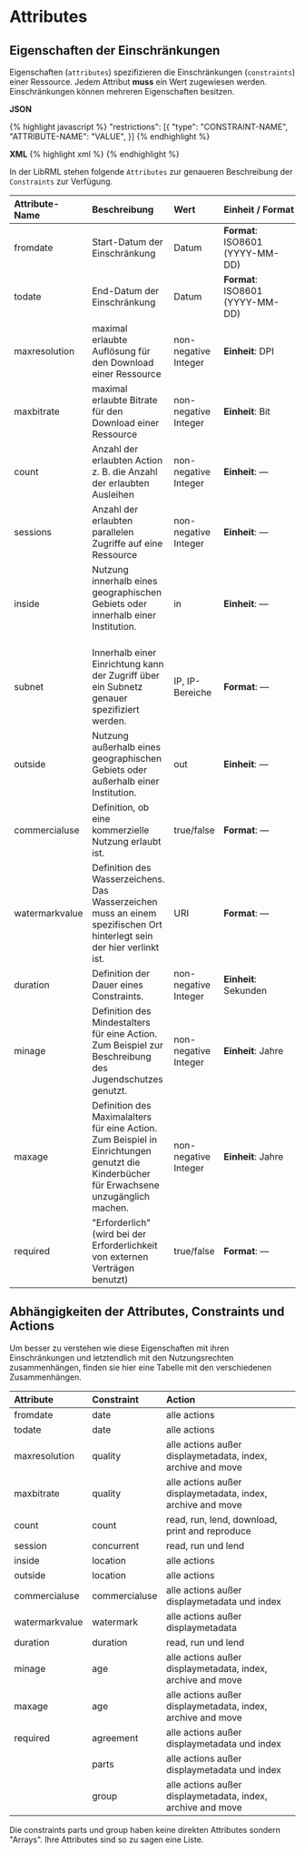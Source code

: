 # Attributes
## Eigenschaften der Einschränkungen

Eigenschaften (`attributes`) spezifizieren die Einschränkungen (`constraints`) einer Ressource. Jedem Attribut **muss** ein Wert zugewiesen werden. Einschränkungen können mehreren Eigenschaften besitzen.

**JSON**

{% highlight javascript %}
"restrictions": [{
    "type": "CONSTRAINT-NAME",
    "ATTRIBUTE-NAME": "VALUE",
 }]
{% endhighlight %}

**XML**
{% highlight xml %}
<restriction type="CONSTRAINT-NAME" ATTRIBUTE="VALUE"/>
{% endhighlight %}

In der LibRML stehen folgende `Attributes` zur genaueren Beschreibung der `Constraints` zur Verfügung.

| Attribute-Name | Beschreibung | Wert | Einheit&nbsp;/&nbsp;Format |
| :------------- | :--------- | :--------- | :------------------ |
|fromdate| Start-Datum der Einschränkung | Datum | **Format**: ISO8601 (YYYY-MM-DD) |
|todate| End-Datum der Einschränkung | Datum | **Format**: ISO8601 (YYYY-MM-DD) |
|maxresolution| maximal erlaubte Auflösung für den Download einer Ressource | non-negative Integer | **Einheit**: DPI|
|maxbitrate| maximal erlaubte Bitrate für den Download einer Ressource | non-negative Integer | **Einheit**: Bit |
|count| Anzahl der erlaubten Action z. B. die Anzahl der erlaubten Ausleihen | non-negative Integer | **Einheit**: — |
|sessions| Anzahl der erlaubten parallelen Zugriffe auf eine Ressource |  non-negative Integer | **Einheit**: — |
|inside| Nutzung innerhalb eines geographischen Gebiets oder innerhalb einer Institution.<br/><br/>  | in | **Einheit**: — |
|subnet| Innerhalb einer Einrichtung kann der Zugriff über ein Subnetz genauer spezifiziert werden. | IP, IP-Bereiche | **Format**: — |
|outside| Nutzung außerhalb eines geographischen Gebiets oder außerhalb einer Institution. | out | **Einheit**: —|
|commercialuse| Definition, ob eine kommerzielle Nutzung erlaubt ist. | true/false | **Format**: — |
|watermarkvalue| Definition des Wasserzeichens. Das Wasserzeichen muss an einem spezifischen Ort hinterlegt sein der hier verlinkt ist.| URI | **Format**: — |
|duration| Definition der Dauer eines Constraints. | non-negative Integer | **Einheit**: Sekunden |
|minage| Definition des Mindestalters für eine Action. Zum Beispiel zur Beschreibung des Jugendschutzes genutzt. | non-negative Integer | **Einheit**: Jahre|
|maxage| Definition des Maximalalters für eine Action. Zum Beispiel in Einrichtungen genutzt die Kinderbücher für Erwachsene unzugänglich machen. | non-negative Integer | **Einheit**: Jahre|
|required| "Erforderlich" (wird bei der Erforderlichkeit von externen Verträgen benutzt) | true/false | **Format**: — |


## Abhängigkeiten der Attributes, Constraints und Actions

Um besser zu verstehen wie diese Eigenschaften mit ihren Einschränkungen und letztendlich mit den Nutzungsrechten zusammenhängen, finden sie hier eine Tabelle mit den verschiedenen Zusammenhängen. 

| Attribute | Constraint | Action |
| :--------- | :--------- | :--------- |
| fromdate | date |	alle actions |
| todate | date | alle actions |
|maxresolution | quality | alle actions außer displaymetadata, index, archive and move |
|maxbitrate | quality | alle actions außer displaymetadata, index, archive and move |
|count | count | read, run, lend, download, print and reproduce |
|session | concurrent | read, run und lend |
|inside | location | alle actions |
|outside | location | alle actions |
|commercialuse | commercialuse | alle actions außer displaymetadata und index |
|watermarkvalue | watermark | alle actions außer displaymetadata |
|duration | duration | read, run und lend |
|minage | age | alle actions außer displaymetadata, index, archive and move |
|maxage | age | alle actions außer displaymetadata, index, archive and move |
|required | agreement | alle actions außer displaymetadata und index |
|  | parts | alle actions außer displaymetadata und index |
|  | group | alle actions außer displaymetadata, index, archive and move |

Die constraints parts und group haben keine direkten Attributes sondern "Arrays". Ihre Attributes sind so zu sagen eine Liste.